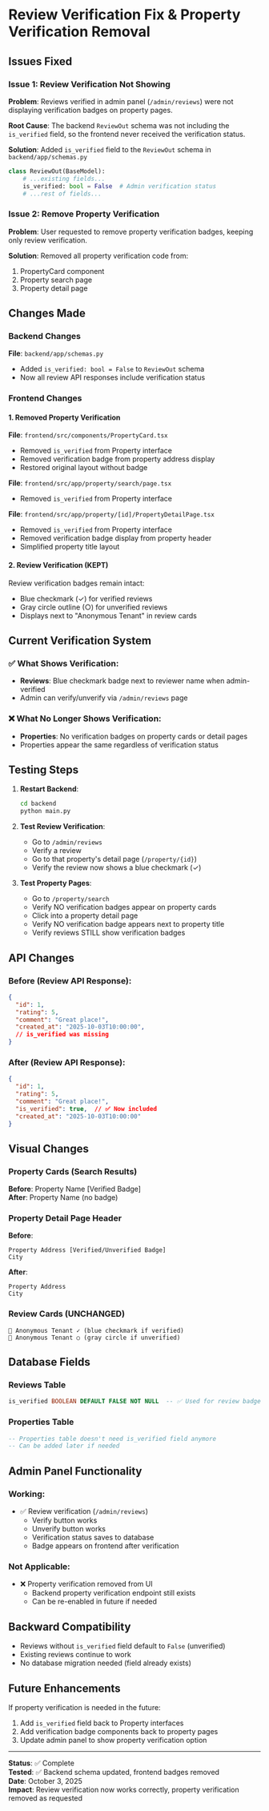 # Review Verification Fix & Property Verification Removal

## Issues Fixed

### Issue 1: Review Verification Not Showing
**Problem**: Reviews verified in admin panel (`/admin/reviews`) were not displaying verification badges on property pages.

**Root Cause**: The backend `ReviewOut` schema was not including the `is_verified` field, so the frontend never received the verification status.

**Solution**: Added `is_verified` field to the `ReviewOut` schema in `backend/app/schemas.py`

```python
class ReviewOut(BaseModel):
    # ...existing fields...
    is_verified: bool = False  # Admin verification status
    # ...rest of fields...
```

### Issue 2: Remove Property Verification
**Problem**: User requested to remove property verification badges, keeping only review verification.

**Solution**: Removed all property verification code from:
1. PropertyCard component
2. Property search page
3. Property detail page

## Changes Made

### Backend Changes

**File**: `backend/app/schemas.py`
- Added `is_verified: bool = False` to `ReviewOut` schema
- Now all review API responses include verification status

### Frontend Changes

#### 1. Removed Property Verification

**File**: `frontend/src/components/PropertyCard.tsx`
- Removed `is_verified` from Property interface
- Removed verification badge from property address display
- Restored original layout without badge

**File**: `frontend/src/app/property/search/page.tsx`
- Removed `is_verified` from Property interface

**File**: `frontend/src/app/property/[id]/PropertyDetailPage.tsx`
- Removed `is_verified` from Property interface
- Removed verification badge display from property header
- Simplified property title layout

#### 2. Review Verification (KEPT)

Review verification badges remain intact:
- Blue checkmark (✓) for verified reviews
- Gray circle outline (○) for unverified reviews
- Displays next to "Anonymous Tenant" in review cards

## Current Verification System

### ✅ What Shows Verification:
- **Reviews**: Blue checkmark badge next to reviewer name when admin-verified
- Admin can verify/unverify via `/admin/reviews` page

### ❌ What No Longer Shows Verification:
- **Properties**: No verification badges on property cards or detail pages
- Properties appear the same regardless of verification status

## Testing Steps

1. **Restart Backend**:
   ```bash
   cd backend
   python main.py
   ```

2. **Test Review Verification**:
   - Go to `/admin/reviews`
   - Verify a review
   - Go to that property's detail page (`/property/{id}`)
   - Verify the review now shows a blue checkmark (✓)

3. **Test Property Pages**:
   - Go to `/property/search`
   - Verify NO verification badges appear on property cards
   - Click into a property detail page
   - Verify NO verification badge appears next to property title
   - Verify reviews STILL show verification badges

## API Changes

### Before (Review API Response):
```json
{
  "id": 1,
  "rating": 5,
  "comment": "Great place!",
  "created_at": "2025-10-03T10:00:00",
  // is_verified was missing
}
```

### After (Review API Response):
```json
{
  "id": 1,
  "rating": 5,
  "comment": "Great place!",
  "is_verified": true,  // ✅ Now included
  "created_at": "2025-10-03T10:00:00"
}
```

## Visual Changes

### Property Cards (Search Results)
**Before**: Property Name [Verified Badge]  
**After**: Property Name (no badge)

### Property Detail Page Header
**Before**: 
```
Property Address [Verified/Unverified Badge]
City
```

**After**:
```
Property Address
City
```

### Review Cards (UNCHANGED)
```
👤 Anonymous Tenant ✓ (blue checkmark if verified)
👤 Anonymous Tenant ○ (gray circle if unverified)
```

## Database Fields

### Reviews Table
```sql
is_verified BOOLEAN DEFAULT FALSE NOT NULL  -- ✅ Used for review badges
```

### Properties Table
```sql
-- Properties table doesn't need is_verified field anymore
-- Can be added later if needed
```

## Admin Panel Functionality

### Working:
- ✅ Review verification (`/admin/reviews`)
  - Verify button works
  - Unverify button works
  - Verification status saves to database
  - Badge appears on frontend after verification

### Not Applicable:
- ❌ Property verification removed from UI
  - Backend property verification endpoint still exists
  - Can be re-enabled in future if needed

## Backward Compatibility

- Reviews without `is_verified` field default to `False` (unverified)
- Existing reviews continue to work
- No database migration needed (field already exists)

## Future Enhancements

If property verification is needed in the future:
1. Add `is_verified` field back to Property interfaces
2. Add verification badge components back to property pages
3. Update admin panel to show property verification option

---

**Status**: ✅ Complete  
**Tested**: ✅ Backend schema updated, frontend badges removed  
**Date**: October 3, 2025  
**Impact**: Review verification now works correctly, property verification removed as requested
